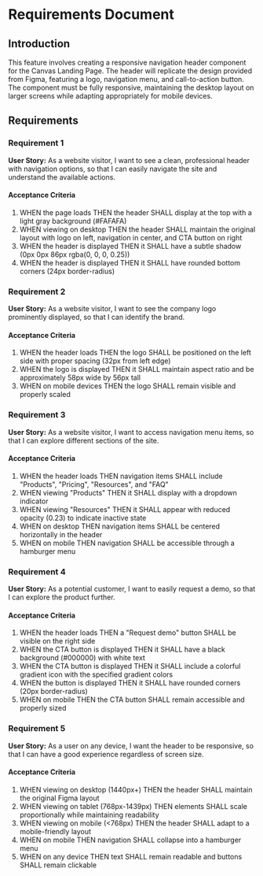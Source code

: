 # Requirements Document

## Introduction

This feature involves creating a responsive navigation header component for the Canvas Landing Page. The header will replicate the design provided from Figma, featuring a logo, navigation menu, and call-to-action button. The component must be fully responsive, maintaining the desktop layout on larger screens while adapting appropriately for mobile devices.

## Requirements

### Requirement 1

**User Story:** As a website visitor, I want to see a clean, professional header with navigation options, so that I can easily navigate the site and understand the available actions.

#### Acceptance Criteria

1. WHEN the page loads THEN the header SHALL display at the top with a light gray background (#FAFAFA)
2. WHEN viewing on desktop THEN the header SHALL maintain the original layout with logo on left, navigation in center, and CTA button on right
3. WHEN the header is displayed THEN it SHALL have a subtle shadow (0px 0px 86px rgba(0, 0, 0, 0.25))
4. WHEN the header is displayed THEN it SHALL have rounded bottom corners (24px border-radius)

### Requirement 2

**User Story:** As a website visitor, I want to see the company logo prominently displayed, so that I can identify the brand.

#### Acceptance Criteria

1. WHEN the header loads THEN the logo SHALL be positioned on the left side with proper spacing (32px from left edge)
2. WHEN the logo is displayed THEN it SHALL maintain aspect ratio and be approximately 58px wide by 56px tall
3. WHEN on mobile devices THEN the logo SHALL remain visible and properly scaled

### Requirement 3

**User Story:** As a website visitor, I want to access navigation menu items, so that I can explore different sections of the site.

#### Acceptance Criteria

1. WHEN the header loads THEN navigation items SHALL include "Products", "Pricing", "Resources", and "FAQ"
2. WHEN viewing "Products" THEN it SHALL display with a dropdown indicator
3. WHEN viewing "Resources" THEN it SHALL appear with reduced opacity (0.23) to indicate inactive state
4. WHEN on desktop THEN navigation items SHALL be centered horizontally in the header
5. WHEN on mobile THEN navigation SHALL be accessible through a hamburger menu

### Requirement 4

**User Story:** As a potential customer, I want to easily request a demo, so that I can explore the product further.

#### Acceptance Criteria

1. WHEN the header loads THEN a "Request demo" button SHALL be visible on the right side
2. WHEN the CTA button is displayed THEN it SHALL have a black background (#000000) with white text
3. WHEN the CTA button is displayed THEN it SHALL include a colorful gradient icon with the specified gradient colors
4. WHEN the button is displayed THEN it SHALL have rounded corners (20px border-radius)
5. WHEN on mobile THEN the CTA button SHALL remain accessible and properly sized

### Requirement 5

**User Story:** As a user on any device, I want the header to be responsive, so that I can have a good experience regardless of screen size.

#### Acceptance Criteria

1. WHEN viewing on desktop (1440px+) THEN the header SHALL maintain the original Figma layout
2. WHEN viewing on tablet (768px-1439px) THEN elements SHALL scale proportionally while maintaining readability
3. WHEN viewing on mobile (<768px) THEN the header SHALL adapt to a mobile-friendly layout
4. WHEN on mobile THEN navigation SHALL collapse into a hamburger menu
5. WHEN on any device THEN text SHALL remain readable and buttons SHALL remain clickable